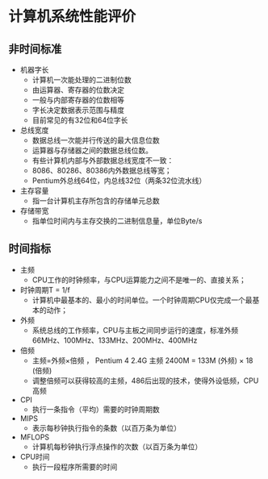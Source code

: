 <!--
 * @Descripttion: 
 * @version: 
 * @Author: WangQing
 * @email: 2749374330@qq.com
 * @Date: 2019-12-23 12:52:58
 * @LastEditors  : WangQing
 * @LastEditTime : 2019-12-23 13:28:38
 -->
# 计算机系统性能评价

## 非时间标准

- 机器字长
    - 计算机一次能处理的二进制位数
    - 由运算器、寄存器的位数决定
    - 一般与内部寄存器的位数相等
    - 字长决定数据表示范围与精度
    - 目前常见的有32位和64位字长
- 总线宽度
    - 数据总线一次能并行传送的最大信息位数
    - 运算器与存储器之间的数据总线位数。
    - 有些计算机内部与外部数据总线宽度不一致：
    - 8086、80286、80386内外数据总线等宽；
    - Pentium外总线64位，内总线32位（两条32位流水线）
- 主存容量
    - 指一台计算机主存所包含的存储单元总数
- 存储带宽
    - 指单位时间内与主存交换的二进制信息量，单位Byte/s

## 时间指标

- 主频
    - CPU工作的时钟频率，与CPU运算能力之间不是唯一的、直接关系；
- 时钟周期T = 1/f
    - 计算机中最基本的、最小的时间单位。一个时钟周期CPU仅完成一个最基本的动作；
- 外频
    - 系统总线的工作频率，CPU与主板之间同步运行的速度，标准外频66MHz、100MHz、133MHz、200MHz、400MHz
- 倍频
    - 主频=外频×倍频 ， Pentium 4 2.4G 主频  2400M = 133M (外频) × 18 (倍频)
    - 调整倍频可以获得较高的主频，486后出现的技术，使得外设低频，CPU高频
- CPI
    - 执行一条指令（平均）需要的时钟周期数
- MIPS
    - 表示每秒钟执行指令的条数（以百万条为单位）
- MFLOPS
    - 计算机每秒钟执行浮点操作的次数（以百万条为单位）
- CPU时间
    - 执行一段程序所需要的时间
